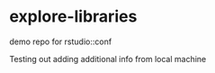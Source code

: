 # explore-libraries
demo repo for rstudio::conf

Testing out adding additional info from local machine